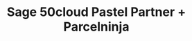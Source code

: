---
title: "Sage 50cloud Pastel Partner + Parcelninja"
seoTitle: "Sage 50cloud Pastel Partner Parcelninja Integration"
seoDescription: "Integrate Sage 50cloud Pastel Partner with Parcelninja, and you'll be able to automate logistics, simplify the ordering process and save time - and money. Find out more about how a Sage 50cloud Pastel Partner Parcelninja Integration can help your business."
lead: "Let Stock2Shop send fulfillment notifications to Parcelninja once an order has been successfully created Sage 50cloud Pastel Partner. Here’s how we can help you streamline your workflow."
type: "source-fulfillment"
source: "sage-50cloud-pastel-partner"
fulfillment: "parcelninja"
image: "/images/sap-shopify.png"
imageAlt: source_name logo
tags: []
---